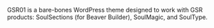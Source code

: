 GSR01 is a bare-bones WordPress theme designed to work with GSR products: SoulSections (for Beaver Builder), SoulMagic, and SoulType. 

